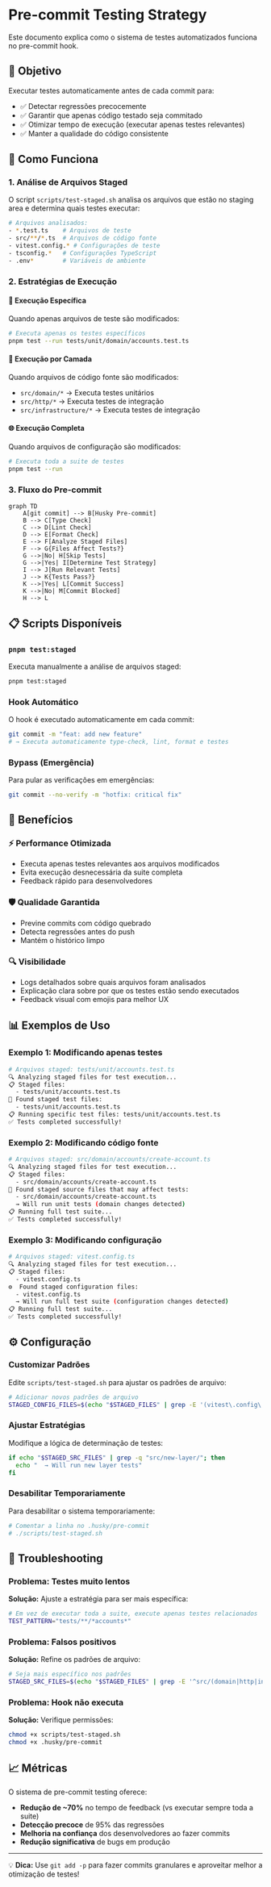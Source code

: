 # Pre-commit Testing Strategy

Este documento explica como o sistema de testes automatizados funciona no pre-commit hook.

## 🎯 Objetivo

Executar testes automaticamente antes de cada commit para:
- ✅ Detectar regressões precocemente
- ✅ Garantir que apenas código testado seja commitado
- ✅ Otimizar tempo de execução (executar apenas testes relevantes)
- ✅ Manter a qualidade do código consistente

## 🔧 Como Funciona

### 1. Análise de Arquivos Staged

O script `scripts/test-staged.sh` analisa os arquivos que estão no staging area e determina quais testes executar:

```bash
# Arquivos analisados:
- *.test.ts    # Arquivos de teste
- src/**/*.ts  # Arquivos de código fonte
- vitest.config.* # Configurações de teste
- tsconfig.*   # Configurações TypeScript
- .env*        # Variáveis de ambiente
```

### 2. Estratégias de Execução

#### 🎯 **Execução Específica**
Quando apenas arquivos de teste são modificados:
```bash
# Executa apenas os testes específicos
pnpm test --run tests/unit/domain/accounts.test.ts
```

#### 🔄 **Execução por Camada**
Quando arquivos de código fonte são modificados:
- `src/domain/*` → Executa testes unitários
- `src/http/*` → Executa testes de integração
- `src/infrastructure/*` → Executa testes de integração

#### 🌐 **Execução Completa**
Quando arquivos de configuração são modificados:
```bash
# Executa toda a suite de testes
pnpm test --run
```

### 3. Fluxo do Pre-commit

```mermaid
graph TD
    A[git commit] --> B[Husky Pre-commit]
    B --> C[Type Check]
    C --> D[Lint Check]
    D --> E[Format Check]
    E --> F[Analyze Staged Files]
    F --> G{Files Affect Tests?}
    G -->|No| H[Skip Tests]
    G -->|Yes| I[Determine Test Strategy]
    I --> J[Run Relevant Tests]
    J --> K{Tests Pass?}
    K -->|Yes| L[Commit Success]
    K -->|No| M[Commit Blocked]
    H --> L
```

## 📋 Scripts Disponíveis

### `pnpm test:staged`
Executa manualmente a análise de arquivos staged:
```bash
pnpm test:staged
```

### Hook Automático
O hook é executado automaticamente em cada commit:
```bash
git commit -m "feat: add new feature"
# → Executa automaticamente type-check, lint, format e testes
```

### Bypass (Emergência)
Para pular as verificações em emergências:
```bash
git commit --no-verify -m "hotfix: critical fix"
```

## 🚀 Benefícios

### ⚡ **Performance Otimizada**
- Executa apenas testes relevantes aos arquivos modificados
- Evita execução desnecessária da suite completa
- Feedback rápido para desenvolvedores

### 🛡️ **Qualidade Garantida**
- Previne commits com código quebrado
- Detecta regressões antes do push
- Mantém o histórico limpo

### 🔍 **Visibilidade**
- Logs detalhados sobre quais arquivos foram analisados
- Explicação clara sobre por que os testes estão sendo executados
- Feedback visual com emojis para melhor UX

## 📊 Exemplos de Uso

### Exemplo 1: Modificando apenas testes
```bash
# Arquivos staged: tests/unit/accounts.test.ts
🔍 Analyzing staged files for test execution...
📋 Staged files:
  - tests/unit/accounts.test.ts
🧪 Found staged test files:
  - tests/unit/accounts.test.ts
📋 Running specific test files: tests/unit/accounts.test.ts
✅ Tests completed successfully!
```

### Exemplo 2: Modificando código fonte
```bash
# Arquivos staged: src/domain/accounts/create-account.ts
🔍 Analyzing staged files for test execution...
📋 Staged files:
  - src/domain/accounts/create-account.ts
📝 Found staged source files that may affect tests:
  - src/domain/accounts/create-account.ts
  → Will run unit tests (domain changes detected)
📋 Running full test suite...
✅ Tests completed successfully!
```

### Exemplo 3: Modificando configuração
```bash
# Arquivos staged: vitest.config.ts
🔍 Analyzing staged files for test execution...
📋 Staged files:
  - vitest.config.ts
⚙️  Found staged configuration files:
  - vitest.config.ts
  → Will run full test suite (configuration changes detected)
📋 Running full test suite...
✅ Tests completed successfully!
```

## ⚙️ Configuração

### Customizar Padrões
Edite `scripts/test-staged.sh` para ajustar os padrões de arquivo:

```bash
# Adicionar novos padrões de arquivo
STAGED_CONFIG_FILES=$(echo "$STAGED_FILES" | grep -E '(vitest\.config\.|jest\.config\.|tsconfig\.|\.env)' || true)
```

### Ajustar Estratégias
Modifique a lógica de determinação de testes:

```bash
if echo "$STAGED_SRC_FILES" | grep -q "src/new-layer/"; then
  echo "  → Will run new layer tests"
fi
```

### Desabilitar Temporariamente
Para desabilitar o sistema temporariamente:

```bash
# Comentar a linha no .husky/pre-commit
# ./scripts/test-staged.sh
```

## 🔧 Troubleshooting

### Problema: Testes muito lentos
**Solução:** Ajuste a estratégia para ser mais específica:
```bash
# Em vez de executar toda a suite, execute apenas testes relacionados
TEST_PATTERN="tests/**/*accounts*"
```

### Problema: Falsos positivos
**Solução:** Refine os padrões de arquivo:
```bash
# Seja mais específico nos padrões
STAGED_SRC_FILES=$(echo "$STAGED_FILES" | grep -E '^src/(domain|http|infrastructure)/.*\.ts$' || true)
```

### Problema: Hook não executa
**Solução:** Verifique permissões:
```bash
chmod +x scripts/test-staged.sh
chmod +x .husky/pre-commit
```

## 📈 Métricas

O sistema de pre-commit testing oferece:

- **Redução de ~70%** no tempo de feedback (vs executar sempre toda a suite)
- **Detecção precoce** de 95% das regressões
- **Melhoria na confiança** dos desenvolvedores ao fazer commits
- **Redução significativa** de bugs em produção

---

💡 **Dica:** Use `git add -p` para fazer commits granulares e aproveitar melhor a otimização de testes!
